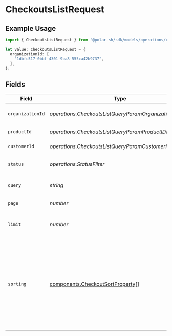 # CheckoutsListRequest

## Example Usage

```typescript
import { CheckoutsListRequest } from "@polar-sh/sdk/models/operations/checkoutslist.js";

let value: CheckoutsListRequest = {
  organizationId: [
    "1dbfc517-0bbf-4301-9ba8-555ca42b9737",
  ],
};
```

## Fields

| Field                                                                                                                                                                   | Type                                                                                                                                                                    | Required                                                                                                                                                                | Description                                                                                                                                                             |
| ----------------------------------------------------------------------------------------------------------------------------------------------------------------------- | ----------------------------------------------------------------------------------------------------------------------------------------------------------------------- | ----------------------------------------------------------------------------------------------------------------------------------------------------------------------- | ----------------------------------------------------------------------------------------------------------------------------------------------------------------------- |
| `organizationId`                                                                                                                                                        | *operations.CheckoutsListQueryParamOrganizationIDFilter*                                                                                                                | :heavy_minus_sign:                                                                                                                                                      | Filter by organization ID.                                                                                                                                              |
| `productId`                                                                                                                                                             | *operations.CheckoutsListQueryParamProductIDFilter*                                                                                                                     | :heavy_minus_sign:                                                                                                                                                      | Filter by product ID.                                                                                                                                                   |
| `customerId`                                                                                                                                                            | *operations.CheckoutsListQueryParamCustomerIDFilter*                                                                                                                    | :heavy_minus_sign:                                                                                                                                                      | Filter by customer ID.                                                                                                                                                  |
| `status`                                                                                                                                                                | *operations.StatusFilter*                                                                                                                                               | :heavy_minus_sign:                                                                                                                                                      | Filter by checkout session status.                                                                                                                                      |
| `query`                                                                                                                                                                 | *string*                                                                                                                                                                | :heavy_minus_sign:                                                                                                                                                      | Filter by customer email.                                                                                                                                               |
| `page`                                                                                                                                                                  | *number*                                                                                                                                                                | :heavy_minus_sign:                                                                                                                                                      | Page number, defaults to 1.                                                                                                                                             |
| `limit`                                                                                                                                                                 | *number*                                                                                                                                                                | :heavy_minus_sign:                                                                                                                                                      | Size of a page, defaults to 10. Maximum is 100.                                                                                                                         |
| `sorting`                                                                                                                                                               | [components.CheckoutSortProperty](../../models/components/checkoutsortproperty.md)[]                                                                                    | :heavy_minus_sign:                                                                                                                                                      | Sorting criterion. Several criteria can be used simultaneously and will be applied in order. Add a minus sign `-` before the criteria name to sort by descending order. |